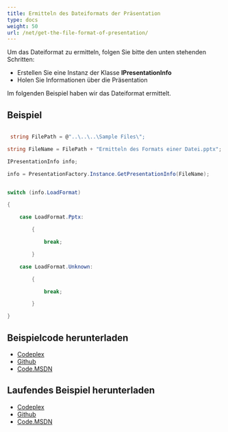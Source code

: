 ```yaml
---
title: Ermitteln des Dateiformats der Präsentation
type: docs
weight: 50
url: /net/get-the-file-format-of-presentation/
---
```


Um das Dateiformat zu ermitteln, folgen Sie bitte den unten stehenden Schritten:

- Erstellen Sie eine Instanz der Klasse **IPresentationInfo**
- Holen Sie Informationen über die Präsentation

Im folgenden Beispiel haben wir das Dateiformat ermittelt.
## **Beispiel**
``` csharp

 string FilePath = @"..\..\..\Sample Files\";

string FileName = FilePath + "Ermitteln des Formats einer Datei.pptx";

IPresentationInfo info;

info = PresentationFactory.Instance.GetPresentationInfo(FileName);


switch (info.LoadFormat)

{

    case LoadFormat.Pptx:

        {

            break;

        }

    case LoadFormat.Unknown:

        {

            break;

        }

}

``` 
## **Beispielcode herunterladen**
- [Codeplex](https://asposeslidesopenxml.codeplex.com/releases/view/619597)
- [Github](https://github.com/aspose-slides/Aspose.Slides-for-.NET/releases/tag/MissingFeaturesAsposeSlidesForOpenXMLv1.1)
- [Code.MSDN](https://code.msdn.microsoft.com/AsposeSlides-Features-9866600c)
## **Laufendes Beispiel herunterladen**
- [Codeplex](https://github.com/aspose-slides/Aspose.Slides-for-.NET/tree/master/Plugins/OpenXML/Missing%20Features/Getting%20the%20format%20of%20a%20file)
- [Github](https://github.com/aspose-slides/Aspose.Slides-for-.NET/tree/master/Plugins/OpenXML/Missing%20Features/Getting%20the%20format%20of%20a%20file)
- [Code.MSDN](https://code.msdn.microsoft.com/AsposeSlides-Features-9866600c/view/SourceCode)